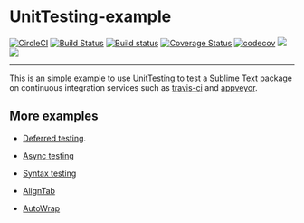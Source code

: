 # UnitTesting-example

[![CircleCI](https://circleci.com/gh/randy3k/UnitTesting-example.svg?style=shield)](https://circleci.com/gh/randy3k/UnitTesting-example)
[![Build Status](https://travis-ci.org/randy3k/UnitTesting-example.svg?branch=master)](https://travis-ci.org/randy3k/UnitTesting-example) 
[![Build status](https://ci.appveyor.com/api/projects/status/l8x5laog8rs2t4p6/branch/master?svg=true)](https://ci.appveyor.com/project/randy3k/unittesting-example/branch/master)
[![Coverage Status](https://coveralls.io/repos/github/randy3k/UnitTesting-example/badge.svg?branch=master)](https://coveralls.io/github/randy3k/UnitTesting-example?branch=coverage)
[![codecov](https://codecov.io/gh/randy3k/UnitTesting-example/branch/master/graph/badge.svg)](https://codecov.io/gh/randy3k/UnitTesting-example)
<a href="https://www.paypal.com/cgi-bin/webscr?cmd=_donations&amp;business=Randy%2ecs%2elai%40gmail%2ecom&amp;lc=US&amp;item_name=Package&amp;currency_code=USD&amp;bn=PP%2dDonationsBF%3apaypal%2ddonate%2dyellow%2esvg%3aNonHosted" title="Donate to this project using Paypal"><img src="https://img.shields.io/badge/paypal-donate-blue.svg" /></a>
<a href="https://gratipay.com/~randy3k/" title="Donate to this project using Gratipay"><img src="https://img.shields.io/badge/gratipay-donate-yellow.svg" /></a>


------------

This is an simple example to use
[UnitTesting](https://github.com/SublimeText/UnitTesting) to test a Sublime Text
package on continuous integration services such as
[travis-ci](https://travis-ci.org) and [appveyor](http://www.appveyor.com).


## More examples

- [Deferred testing](https://github.com/randy3k/UnitTesting-example/tree/deferred).

- [Async testing](https://github.com/randy3k/UnitTesting-example/tree/async)

- [Syntax testing](https://github.com/randy3k/UnitTesting-example/tree/syntax)

- [AlignTab](https://github.com/randy3k/AlignTab)

- [AutoWrap](https://github.com/randy3k/AutoWrap)
